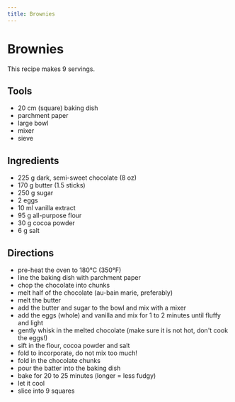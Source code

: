```yaml
---
title: Brownies
---
```


# Brownies

This recipe makes 9 servings.

## Tools

- 20 cm (square) baking dish
- parchment paper
- large bowl
- mixer
- sieve

## Ingredients

- 225 g dark, semi-sweet chocolate (8 oz)
- 170 g butter (1.5 sticks)
- 250 g sugar
- 2 eggs
- 10 ml vanilla extract
- 95 g all-purpose flour
- 30 g cocoa powder
- 6 g salt

## Directions

- pre-heat the oven to 180°C (350°F)
- line the baking dish with parchment paper
- chop the chocolate into chunks
- melt half of the chocolate (au-bain marie, preferably)
- melt the butter
- add the butter and sugar to the bowl and mix with a mixer
- add the eggs (whole) and vanilla and mix for 1 to 2 minutes until fluffy and light
- gently whisk in the melted chocolate (make sure it is not hot, don't cook the eggs!)
- sift in the flour, cocoa powder and salt
- fold to incorporate, do not mix too much!
- fold in the chocolate chunks
- pour the batter into the baking dish
- bake for 20 to 25 minutes (longer = less fudgy)
- let it cool
- slice into 9 squares
